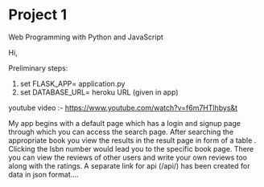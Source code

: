 # Project 1

Web Programming with Python and JavaScript

Hi, 

Preliminary steps:
1) set FLASK_APP= application.py
2) set DATABASE_URL= heroku URL (given in app)

youtube video :- https://www.youtube.com/watch?v=f6m7HTlhbys&t

My app begins with a default page which has a login and signup page through which you can access the search page. After searching the appropriate book you view the results in the result page in form of a table . Clicking the Isbn number would lead you to the specific book page. There you can view the reviews of other users and write your own reviews too along with the ratings. A separate link for api (/api/<isbn>) has been created for data in json format....

